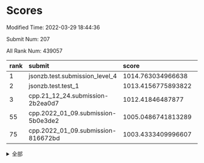 # Scores

Modified Time: 2022-03-29 18:44:36

Submit Num: 207

All Rank Num: 439057

| rank |               submit               |       score        |       sigma        | pk_num |
| :--- | :--------------------------------- | :----------------- | :----------------- | :----- |
| 1    | jsonzb.test.submission_level_4     | 1014.763034966638  | 0.8311867294828952 | 8487   |
| 2    | jsonzb.test.test_1                 | 1013.4156775893822 | 0.8075033088317656 | 8483   |
| 3    | cpp.21_12_24.submission-2b2ea0d7   | 1012.41846487877   | 0.7764489456129752 | 8481   |
| 55   | cpp.2022_01_09.submission-5b0e3de2 | 1005.0486741813289 | 0.7173895955404458 | 8487   |
| 75   | cpp.2022_01_09.submission-816672bd | 1003.4333409996607 | 0.7169383986898643 | 8489   |


<details>
<summary>全部</summary>

| rank |                 submit                 |       score        |       sigma        | pk_num |
| :--- | :------------------------------------- | :----------------- | :----------------- | :----- |
| 1    | jsonzb.test.submission_level_4         | 1014.763034966638  | 0.8311867294828952 | 8487   |
| 2    | jsonzb.test.test_1                     | 1013.4156775893822 | 0.8075033088317656 | 8483   |
| 3    | cpp.21_12_24.submission-2b2ea0d7       | 1012.41846487877   | 0.7764489456129752 | 8481   |
| 4    | gobigger.level_3.submission_level_3_22 | 1011.4043913459725 | 0.7816623759151947 | 8479   |
| 5    | gobigger.level_3.submission_level_3_34 | 1011.3511166775389 | 0.7680525138181359 | 8486   |
| 6    | gobigger.level_3.submission_level_3_8  | 1011.259876104841  | 0.7868305692112282 | 8488   |
| 7    | gobigger.level_3.submission_level_3_42 | 1011.2361221026623 | 0.7864778251589069 | 8482   |
| 8    | gobigger.level_3.submission_level_3_31 | 1011.1777750017807 | 0.7811263040781755 | 8484   |
| 9    | gobigger.level_3.submission_level_3_18 | 1010.6797710727512 | 0.7499674490952395 | 8487   |
| 10   | gobigger.level_3.submission_level_3_44 | 1010.6727621542993 | 0.7622063527402209 | 8482   |
| 11   | gobigger.level_3.submission_level_3_14 | 1010.6367096872042 | 0.7867896601338649 | 8488   |
| 12   | gobigger.level_3.submission_level_3_10 | 1010.6284573539663 | 0.7857189598398013 | 8487   |
| 13   | gobigger.level_3.submission_level_3_11 | 1010.5022271377273 | 0.7571729357010228 | 8481   |
| 14   | gobigger.level_3.submission_level_3_7  | 1010.4872580799755 | 0.7787072974642805 | 8487   |
| 15   | gobigger.level_3.submission_level_3_33 | 1010.3531059924035 | 0.7581453908337882 | 8488   |
| 16   | gobigger.level_3.submission_level_3_28 | 1010.3323973903622 | 0.7713465758174238 | 8485   |
| 17   | gobigger.level_3.submission_level_3_29 | 1010.3028374132019 | 0.749701992104813  | 8485   |
| 18   | gobigger.level_3.submission_level_3_19 | 1010.2550378866454 | 0.775272391436769  | 8483   |
| 19   | gobigger.level_3.submission_level_3_0  | 1010.1641472770021 | 0.7612845740600436 | 8482   |
| 20   | gobigger.level_3.submission_level_3_3  | 1010.1627074481163 | 0.7788113255176619 | 8484   |
| 21   | gobigger.level_3.submission_level_3_12 | 1010.0953000990638 | 0.7695990322930807 | 8487   |
| 22   | gobigger.level_3.submission_level_3_17 | 1010.0723214025486 | 0.7574824118002795 | 8490   |
| 23   | gobigger.level_3.submission_level_3_47 | 1010.0722637918176 | 0.7653082812367938 | 8488   |
| 24   | gobigger.level_3.submission_level_3_43 | 1010.0281238935414 | 0.7745697777208378 | 8484   |
| 25   | gobigger.level_3.submission_level_3_39 | 1009.9830952187209 | 0.7451436111184669 | 8481   |
| 26   | gobigger.level_3.submission_level_3_37 | 1009.9794065206215 | 0.7570807458260449 | 8486   |
| 27   | gobigger.level_3.submission_level_3_15 | 1009.9462958515045 | 0.7678258072308234 | 8484   |
| 28   | gobigger.level_3.submission_level_3_9  | 1009.9297798066858 | 0.7645083004454023 | 8484   |
| 29   | gobigger.level_3.submission_level_3_5  | 1009.9209839221355 | 0.7493114029946322 | 8484   |
| 30   | gobigger.level_3.submission_level_3_13 | 1009.8908578019199 | 0.7941588072579677 | 8480   |
| 31   | gobigger.level_3.submission_level_3_4  | 1009.886298657128  | 0.7588671951232692 | 8487   |
| 32   | gobigger.level_3.submission_level_3_45 | 1009.8847386621339 | 0.7425157241536423 | 8483   |
| 33   | gobigger.level_3.submission_level_3_41 | 1009.8525382177013 | 0.7394307456464222 | 8486   |
| 34   | gobigger.level_3.submission_level_3_2  | 1009.8205208093225 | 0.726434165410429  | 8484   |
| 35   | gobigger.level_3.submission_level_3_48 | 1009.8114914761463 | 0.7474397407509386 | 8485   |
| 36   | gobigger.level_3.submission_level_3_23 | 1009.7856953936299 | 0.7521600910260192 | 8483   |
| 37   | gobigger.level_3.submission_level_3_6  | 1009.7674715895483 | 0.756972385185303  | 8485   |
| 38   | gobigger.level_3.submission_level_3_35 | 1009.7600571188802 | 0.7367598470569223 | 8481   |
| 39   | gobigger.level_3.submission_level_3_27 | 1009.7071832104314 | 0.7429748133645697 | 8490   |
| 40   | gobigger.level_3.submission_level_3_46 | 1009.6983211902215 | 0.7881736282670075 | 8485   |
| 41   | gobigger.level_3.submission_level_3_16 | 1009.6964898263386 | 0.7634958360154618 | 8485   |
| 42   | gobigger.level_3.submission_level_3_21 | 1009.6242212136988 | 0.7356681913437475 | 8482   |
| 43   | gobigger.level_3.submission_level_3_25 | 1009.5652650157131 | 0.7597565495970174 | 8483   |
| 44   | gobigger.level_3.submission_level_3_40 | 1009.4940589105057 | 0.7560193007002474 | 8485   |
| 45   | gobigger.level_3.submission_level_3_1  | 1009.4737512505285 | 0.758319593118381  | 8486   |
| 46   | gobigger.level_3.submission_level_3_24 | 1009.3553138086949 | 0.7297661151750318 | 8487   |
| 47   | gobigger.level_3.submission_level_3_36 | 1009.1905436718544 | 0.7698933238174599 | 8485   |
| 48   | gobigger.level_3.submission_level_3_20 | 1009.1630968697194 | 0.7703713837435338 | 8484   |
| 49   | gobigger.level_3.submission_level_3_26 | 1009.112491938039  | 0.756900179396646  | 8489   |
| 50   | gobigger.level_3.submission_level_3_30 | 1008.7324035223863 | 0.7457622884748129 | 8481   |
| 51   | gobigger.level_3.submission_level_3_32 | 1008.5967096539856 | 0.7363203349385474 | 8483   |
| 52   | gobigger.level_3.submission_level_3_49 | 1008.3882588340647 | 0.7371732394584822 | 8486   |
| 53   | gobigger.level_3.submission_level_3_38 | 1008.1752977197197 | 0.719275785925735  | 8487   |
| 54   | gobigger.level_1.submission_level_1_17 | 1005.1745070040012 | 0.7218821453935671 | 8487   |
| 55   | cpp.2022_01_09.submission-5b0e3de2     | 1005.0486741813289 | 0.7173895955404458 | 8487   |
| 56   | gobigger.level_1.submission_level_1_24 | 1004.2988895275921 | 0.7263892058437335 | 8482   |
| 57   | gobigger.level_1.submission_level_1_43 | 1004.2277944886665 | 0.7172019802719561 | 8482   |
| 58   | gobigger.level_1.submission_level_1_41 | 1004.2266267621713 | 0.7191148217875762 | 8485   |
| 59   | gobigger.level_1.submission_level_1_42 | 1004.19890517452   | 0.7155901646125075 | 8480   |
| 60   | gobigger.level_1.submission_level_1_1  | 1004.1752906550058 | 0.7126467833112351 | 8481   |
| 61   | gobigger.level_1.submission_level_1_36 | 1004.0519205324686 | 0.7227324681194668 | 8484   |
| 62   | gobigger.level_1.submission_level_1_0  | 1004.0376310121354 | 0.7122159648431193 | 8485   |
| 63   | gobigger.level_1.submission_level_1_23 | 1003.9588742802595 | 0.7225173386065881 | 8484   |
| 64   | gobigger.level_1.submission_level_1_8  | 1003.9278847767483 | 0.7199182147818045 | 8486   |
| 65   | gobigger.level_1.submission_level_1_37 | 1003.8804655010786 | 0.7154349584750304 | 8480   |
| 66   | gobigger.level_1.submission_level_1_45 | 1003.8167212633624 | 0.7322597516642969 | 8489   |
| 67   | gobigger.level_1.submission_level_1_14 | 1003.7863072011713 | 0.7172998451199087 | 8485   |
| 68   | gobigger.level_1.submission_level_1_49 | 1003.7317776042792 | 0.7079466622360789 | 8483   |
| 69   | gobigger.level_1.submission_level_1_10 | 1003.5935384040913 | 0.7046852984421611 | 8486   |
| 70   | gobigger.level_1.submission_level_1_32 | 1003.5407182468938 | 0.7090207606051938 | 8489   |
| 71   | gobigger.level_1.submission_level_1_5  | 1003.5318175479902 | 0.7176954498381467 | 8479   |
| 72   | gobigger.level_1.submission_level_1_18 | 1003.5241287662996 | 0.7039432871672714 | 8483   |
| 73   | gobigger.level_1.submission_level_1_12 | 1003.4969981758086 | 0.7239601085999224 | 8483   |
| 74   | gobigger.level_1.submission_level_1_26 | 1003.4502816297191 | 0.708811070587127  | 8488   |
| 75   | cpp.2022_01_09.submission-816672bd     | 1003.4333409996607 | 0.7169383986898643 | 8489   |
| 76   | gobigger.level_1.submission_level_1_6  | 1003.378993900015  | 0.7145121226040171 | 8478   |
| 77   | gobigger.level_1.submission_level_1_33 | 1003.3267350359183 | 0.7022975154231631 | 8484   |
| 78   | gobigger.level_1.submission_level_1_31 | 1003.1832617255388 | 0.7157575793478292 | 8479   |
| 79   | gobigger.level_1.submission_level_1_15 | 1003.1742398988407 | 0.707840747598248  | 8483   |
| 80   | gobigger.level_1.submission_level_1_16 | 1003.1578577249774 | 0.7172151592845557 | 8483   |
| 81   | gobigger.level_1.submission_level_1_27 | 1003.155552774636  | 0.722350776971862  | 8486   |
| 82   | gobigger.level_1.submission_level_1_40 | 1003.0504879764601 | 0.7217255886706242 | 8480   |
| 83   | gobigger.level_1.submission_level_1_2  | 1003.028473129949  | 0.7072335014996445 | 8488   |
| 84   | gobigger.level_1.submission_level_1_4  | 1003.0216006298881 | 0.7253061418859983 | 8488   |
| 85   | gobigger.level_1.submission_level_1_34 | 1003.01144182059   | 0.7089408271069699 | 8487   |
| 86   | gobigger.level_1.submission_level_1_7  | 1002.995824894097  | 0.7124650312198456 | 8484   |
| 87   | gobigger.level_1.submission_level_1_47 | 1002.8900449251873 | 0.7106587168624562 | 8486   |
| 88   | gobigger.level_1.submission_level_1_21 | 1002.7850281125641 | 0.6953762175544597 | 8484   |
| 89   | gobigger.level_1.submission_level_1_13 | 1002.783561613741  | 0.7172815735567247 | 8484   |
| 90   | gobigger.level_1.submission_level_1_46 | 1002.7379167994254 | 0.7158335629985484 | 8479   |
| 91   | gobigger.level_1.submission_level_1_9  | 1002.731520350605  | 0.7155883390228155 | 8487   |
| 92   | gobigger.level_1.submission_level_1_11 | 1002.7221692406779 | 0.7021160100575033 | 8482   |
| 93   | gobigger.level_1.submission_level_1_20 | 1002.6631322914341 | 0.7207560776110377 | 8485   |
| 94   | gobigger.level_1.submission_level_1_39 | 1002.649083222668  | 0.7152587008280233 | 8483   |
| 95   | gobigger.level_1.submission_level_1_38 | 1002.5711434525593 | 0.716092232555117  | 8482   |
| 96   | gobigger.level_1.submission_level_1_48 | 1002.5579550774705 | 0.7114851508768019 | 8485   |
| 97   | gobigger.level_1.submission_level_1_28 | 1002.5575474773241 | 0.70459859261872   | 8481   |
| 98   | gobigger.level_1.submission_level_1_44 | 1002.3952527239406 | 0.7078838682132019 | 8486   |
| 99   | gobigger.level_1.submission_level_1_19 | 1002.3023891401494 | 0.7164729096834365 | 8486   |
| 100  | gobigger.level_1.submission_level_1_35 | 1002.2636272841053 | 0.7203807961099863 | 8489   |
| 101  | gobigger.level_1.submission_level_1_30 | 1002.2334272850525 | 0.709850935210411  | 8481   |
| 102  | gobigger.level_1.submission_level_1_3  | 1001.9992528104062 | 0.7074177613305392 | 8482   |
| 103  | gobigger.level_1.submission_level_1_25 | 1001.9639954553345 | 0.705775603815718  | 8485   |
| 104  | gobigger.level_1.submission_level_1_29 | 1001.6710720310243 | 0.7193108203268245 | 8480   |
| 105  | gobigger.level_1.submission_level_1_22 | 1001.4438817998704 | 0.7016316620968114 | 8481   |
| 106  | gobigger.random.submission_random_6    | 998.3395829249166  | 0.702662472885918  | 8485   |
| 107  | gobigger.random.submission_random_29   | 997.3441412834858  | 0.7091500040611609 | 8483   |
| 108  | gobigger.random.submission_random_32   | 997.2811224651205  | 0.7062834362102953 | 8488   |
| 109  | gobigger.random.submission_random_40   | 997.2553650547391  | 0.706427456288661  | 8480   |
| 110  | gobigger.random.submission_random_20   | 997.2142204865556  | 0.6963620083847896 | 8484   |
| 111  | gobigger.random.submission_random_4    | 996.9968467069804  | 0.7215725736192925 | 8481   |
| 112  | gobigger.random.submission_random_45   | 996.8943436263368  | 0.7104454869027714 | 8482   |
| 113  | gobigger.random.submission_random_35   | 996.8774262262275  | 0.7098578117235503 | 8486   |
| 114  | gobigger.random.submission_random_39   | 996.8078802977193  | 0.7125481574849566 | 8485   |
| 115  | gobigger.random.submission_random_23   | 996.6870504696279  | 0.7088241151511998 | 8485   |
| 116  | gobigger.random.submission_random_36   | 996.5672603420782  | 0.7116966924440403 | 8483   |
| 117  | gobigger.random.submission_random_22   | 996.5296563633171  | 0.7162077110860012 | 8485   |
| 118  | gobigger.random.submission_random_41   | 996.4421213382722  | 0.7103508916810323 | 8487   |
| 119  | gobigger.random.submission_random_27   | 996.4037852687113  | 0.7088307672968351 | 8488   |
| 120  | gobigger.random.submission_random_43   | 996.4001649222226  | 0.7184676712481207 | 8487   |
| 121  | gobigger.random.submission_random_37   | 996.3758518434798  | 0.6898626284398843 | 8488   |
| 122  | gobigger.random.submission_random_16   | 996.3291448067044  | 0.7173321265794379 | 8484   |
| 123  | gobigger.random.submission_random_47   | 996.2705295129397  | 0.7160212256157932 | 8484   |
| 124  | gobigger.random.submission_random_26   | 996.2311822175038  | 0.7065924962663395 | 8482   |
| 125  | gobigger.random.submission_random_5    | 996.2116976026364  | 0.7060914917945093 | 8489   |
| 126  | gobigger.random.submission_random_18   | 996.1807431033512  | 0.696936134025349  | 8480   |
| 127  | gobigger.random.submission_random_1    | 996.1516461236678  | 0.7140243933631555 | 8480   |
| 128  | gobigger.random.submission_random_0    | 996.0889924946084  | 0.7141390608873803 | 8489   |
| 129  | gobigger.random.submission_random_42   | 996.0781379155934  | 0.7043910296804704 | 8479   |
| 130  | gobigger.random.submission_random_12   | 996.0331354137744  | 0.7059402493251179 | 8489   |
| 131  | gobigger.random.submission_random_44   | 996.0312736212619  | 0.7095937224521313 | 8480   |
| 132  | gobigger.random.submission_random_9    | 996.028772420142   | 0.7085763502968345 | 8479   |
| 133  | gobigger.random.submission_random_28   | 995.9945722907099  | 0.6998162372777168 | 8483   |
| 134  | gobigger.random.submission_random_49   | 995.9753166619779  | 0.7060336074147264 | 8477   |
| 135  | gobigger.random.submission_random_21   | 995.9633511113038  | 0.7063286554591459 | 8487   |
| 136  | gobigger.random.submission_random_10   | 995.9067071826983  | 0.7180705495379359 | 8482   |
| 137  | gobigger.random.submission_random_31   | 995.8998072672963  | 0.7206881988016927 | 8479   |
| 138  | gobigger.random.submission_random_24   | 995.8715144492437  | 0.717782726441375  | 8487   |
| 139  | gobigger.random.submission_random_46   | 995.8524450651596  | 0.6995846518285808 | 8482   |
| 140  | gobigger.random.submission_random_19   | 995.7770999501212  | 0.7079809625204179 | 8486   |
| 141  | gobigger.random.submission_random_15   | 995.7053198492248  | 0.7076577296209008 | 8484   |
| 142  | gobigger.random.submission_random_34   | 995.702519381813   | 0.7193128104054755 | 8481   |
| 143  | gobigger.random.submission_random_38   | 995.6825146748495  | 0.7288296672362593 | 8481   |
| 144  | gobigger.random.submission_random_25   | 995.6596425188592  | 0.722836648053752  | 8478   |
| 145  | gobigger.random.submission_random_7    | 995.6113150780079  | 0.7151754445458675 | 8481   |
| 146  | gobigger.random.submission_random_8    | 995.501632795378   | 0.7171960308076163 | 8486   |
| 147  | gobigger.random.submission_random_11   | 995.4875929666827  | 0.712496639507039  | 8488   |
| 148  | gobigger.random.submission_random_33   | 995.3617533238966  | 0.698376350687368  | 8481   |
| 149  | gobigger.random.submission_random_48   | 995.3326245194007  | 0.7076308816055183 | 8484   |
| 150  | gobigger.random.submission_random_2    | 995.2621613803899  | 0.7125748815619899 | 8489   |
| 151  | gobigger.random.submission_random_30   | 995.204236743987   | 0.6971502347031634 | 8487   |
| 152  | gobigger.random.submission_random_3    | 995.0150024890831  | 0.7230881678096017 | 8487   |
| 153  | gobigger.random.submission_random_13   | 994.9320853164301  | 0.7117970410410137 | 8485   |
| 154  | gobigger.random.submission_random_17   | 994.8508128160939  | 0.7225605754894325 | 8483   |
| 155  | gobigger.random.submission_random_14   | 994.5051986062235  | 0.7216821494701524 | 8484   |
| 156  | gobigger.level_2.submission_level_2_7  | 994.0697119538931  | 0.756417516077558  | 8486   |
| 157  | gobigger.level_2.submission_level_2_42 | 993.735958742184   | 0.730740387163272  | 8487   |
| 158  | gobigger.level_2.submission_level_2_12 | 993.5007913104951  | 0.7358913903244193 | 8484   |
| 159  | gobigger.level_2.submission_level_2_34 | 993.3817853844379  | 0.7397345217310715 | 8484   |
| 160  | gobigger.level_2.submission_level_2_23 | 993.3071586031676  | 0.7409186588028067 | 8476   |
| 161  | gobigger.level_2.submission_level_2_30 | 993.1555621046763  | 0.750995559164122  | 8483   |
| 162  | gobigger.level_2.submission_level_2_43 | 993.1449521117308  | 0.7246656091494466 | 8488   |
| 163  | gobigger.level_2.submission_level_2_49 | 993.1082681160062  | 0.7308889272497393 | 8482   |
| 164  | gobigger.level_2.submission_level_2_21 | 993.0964865330048  | 0.7347269729552047 | 8484   |
| 165  | gobigger.level_2.submission_level_2_5  | 993.0630307725102  | 0.739390786123802  | 8482   |
| 166  | gobigger.level_2.submission_level_2_40 | 992.9393503625618  | 0.7302862068276783 | 8482   |
| 167  | gobigger.level_2.submission_level_2_6  | 992.9214686878687  | 0.7320060809381634 | 8484   |
| 168  | gobigger.level_2.submission_level_2_31 | 992.8694472472604  | 0.7265565746728794 | 8485   |
| 169  | gobigger.level_2.submission_level_2_8  | 992.7779836459134  | 0.7491740991180997 | 8487   |
| 170  | gobigger.level_2.submission_level_2_19 | 992.7390237832775  | 0.7565207735638414 | 8485   |
| 171  | gobigger.level_2.submission_level_2_26 | 992.587410340017   | 0.7322087403615074 | 8488   |
| 172  | gobigger.level_2.submission_level_2_3  | 992.5732608100373  | 0.7398582282207915 | 8486   |
| 173  | gobigger.level_2.submission_level_2_37 | 992.4995534630226  | 0.7501821180245135 | 8482   |
| 174  | gobigger.level_2.submission_level_2_25 | 992.466335758083   | 0.7454001227929411 | 8491   |
| 175  | gobigger.level_2.submission_level_2_44 | 992.3239946076224  | 0.7390645481588364 | 8483   |
| 176  | gobigger.level_2.submission_level_2_45 | 992.3048752844594  | 0.7445189280101021 | 8483   |
| 177  | gobigger.level_2.submission_level_2_1  | 992.3034369037516  | 0.7417612761643624 | 8485   |
| 178  | gobigger.level_2.submission_level_2_22 | 992.2773835359196  | 0.7517858393722698 | 8480   |
| 179  | gobigger.level_2.submission_level_2_27 | 992.2427648426055  | 0.7220915936069071 | 8487   |
| 180  | gobigger.level_2.submission_level_2_14 | 992.2343309669801  | 0.7403512567275676 | 8480   |
| 181  | gobigger.level_2.submission_level_2_20 | 992.1629846260475  | 0.7472408066683272 | 8487   |
| 182  | gobigger.level_2.submission_level_2_4  | 992.0783868170184  | 0.7425238670150096 | 8482   |
| 183  | gobigger.level_2.submission_level_2_0  | 992.0293612925364  | 0.7452595894451489 | 8482   |
| 184  | gobigger.level_2.submission_level_2_39 | 991.9977879123115  | 0.7536186311092483 | 8485   |
| 185  | gobigger.level_2.submission_level_2_41 | 991.9894800644099  | 0.7692564793342531 | 8491   |
| 186  | gobigger.level_2.submission_level_2_46 | 991.947133085625   | 0.7465691456482669 | 8482   |
| 187  | gobigger.level_2.submission_level_2_15 | 991.9118082738571  | 0.7606774955146225 | 8481   |
| 188  | gobigger.level_2.submission_level_2_35 | 991.8935986336869  | 0.7481852560355454 | 8484   |
| 189  | gobigger.level_2.submission_level_2_29 | 991.7663646455229  | 0.7718512257707998 | 8485   |
| 190  | gobigger.level_2.submission_level_2_10 | 991.6886257557098  | 0.7335997280765717 | 8488   |
| 191  | gobigger.level_2.submission_level_2_9  | 991.6405632284382  | 0.7585705319245731 | 8483   |
| 192  | gobigger.level_2.submission_level_2_48 | 991.5799679826818  | 0.7566049795412301 | 8483   |
| 193  | gobigger.level_2.submission_level_2_38 | 991.5503067778351  | 0.7562196064324185 | 8489   |
| 194  | gobigger.level_2.submission_level_2_11 | 991.5322148982042  | 0.7523889268266226 | 8485   |
| 195  | gobigger.level_2.submission_level_2_36 | 991.5254483874656  | 0.7493302033493655 | 8485   |
| 196  | gobigger.level_2.submission_level_2_24 | 991.4394611978121  | 0.7545684827606879 | 8488   |
| 197  | gobigger.level_2.submission_level_2_16 | 991.2951693208621  | 0.7411183895922017 | 8485   |
| 198  | gobigger.level_2.submission_level_2_17 | 991.2056085061824  | 0.7776611841875185 | 8483   |
| 199  | gobigger.level_2.submission_level_2_32 | 991.1137655233123  | 0.7604415797481348 | 8479   |
| 200  | gobigger.level_2.submission_level_2_33 | 991.0661888116372  | 0.754862342747215  | 8486   |
| 201  | gobigger.level_2.submission_level_2_18 | 990.9978899070439  | 0.7740057984453232 | 8478   |
| 202  | gobigger.level_2.submission_level_2_13 | 990.9697856223788  | 0.761251754920018  | 8477   |
| 203  | gobigger.level_2.submission_level_2_28 | 990.9254601542393  | 0.7373286772387984 | 8490   |
| 204  | gobigger.level_2.submission_level_2_2  | 990.7400245906175  | 0.749261868387469  | 8486   |
| 205  | gobigger.level_2.submission_level_2_47 | 990.2262886389968  | 0.7640673988793729 | 8483   |
| 206  | gobigger.none.submission_none_0        | 978.0264312116658  | 1.252763237676057  | 8486   |
| 207  | gobigger.none.submission_none_1        | 976.0855599740337  | 1.4220059287589601 | 8486   |

</details>